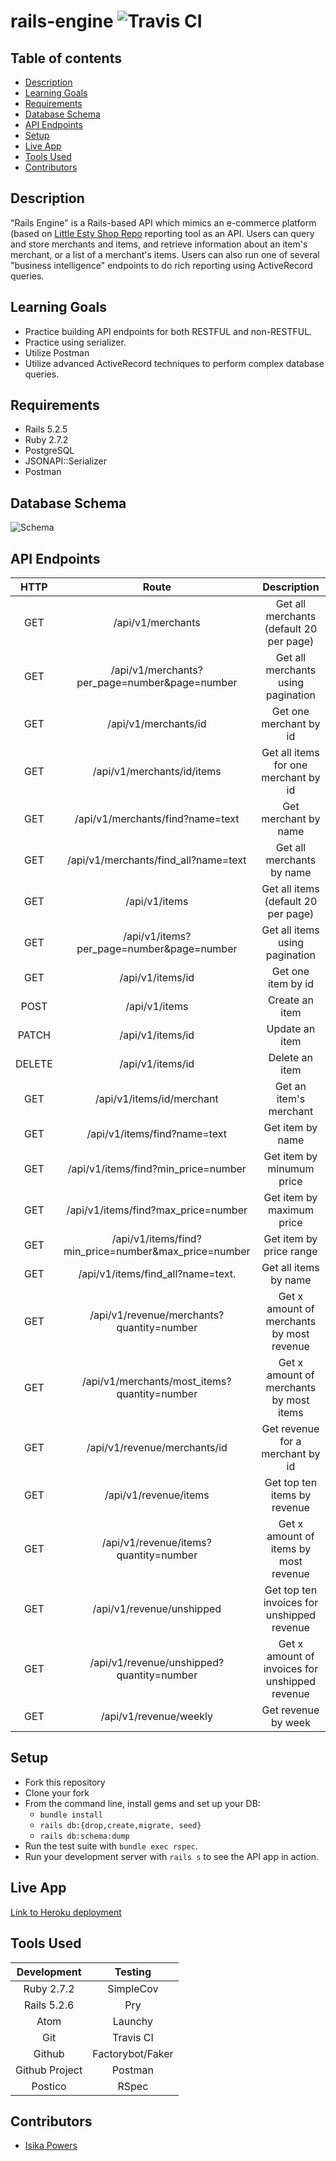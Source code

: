 # rails-engine ![Travis CI](https://app.travis-ci.com/Isikapowers/rails-engine.svg?branch=main)

## Table of contents
* [Description](#description)
* [Learning Goals](#learning-goals)
* [Requirements](#requirements)
* [Database Schema](#database-schema)
* [API Endpoints](#api-endpoints)
* [Setup](#setup)
* [Live App](#live-app)
* [Tools Used](#tools-used)
* [Contributors](#contributors)

## Description

"Rails Engine" is a Rails-based API which mimics an e-commerce platform (based on [Little Esty Shop Repo](https://github.com/Isikapowers/little-esty-shop.git) reporting tool as an API. Users can query and store merchants and items, and retrieve information about an item's merchant, or a list of a merchant's items. Users can also run one of several "business intelligence" endpoints to do rich reporting using ActiveRecord queries.

## Learning Goals
- Practice building API endpoints for both RESTFUL and non-RESTFUL.
- Practice using serializer.
- Utilize Postman
- Utilize advanced ActiveRecord techniques to perform complex database queries.

## Requirements
- Rails 5.2.5
- Ruby 2.7.2
- PostgreSQL
- JSONAPI::Serializer
- Postman

## Database Schema
![Schema](https://user-images.githubusercontent.com/72399033/134418403-99e1a24c-11fb-442c-a682-01e86095ba7d.png)

## API Endpoints

|   HTTP   |                        Route                            |                     Description                      |
| :-------:| :-----------------------------------------------------: | :--------------------------------------------------: |
| GET      | /api/v1/merchants	                                    | Get all merchants (default 20 per page)              |
| GET      | /api/v1/merchants?per_page=number&page=number           | Get all merchants using pagination                   |
| GET      | /api/v1/merchants/id	                                 | Get one merchant by id                               |   
| GET      | /api/v1/merchants/id/items                              | Get all items for one merchant by id                 |
| GET      | /api/v1/merchants/find?name=text                        | Get merchant by name                                 |
| GET      | /api/v1/merchants/find_all?name=text                    | Get all merchants by name                            |
| GET      | /api/v1/items                                           | Get all items (default 20 per page)                  |
| GET      | /api/v1/items?per_page=number&page=number               | Get all items using pagination                       |
| GET      | /api/v1/items/id                                        | Get one item by id                                   |
| POST     | /api/v1/items                                           | Create an item                                       |
| PATCH    | /api/v1/items/id                                        | Update an item                                       |
| DELETE   | /api/v1/items/id                                        | Delete an item                                       |
| GET      | /api/v1/items/id/merchant                               | Get an item's merchant                               |
| GET      | /api/v1/items/find?name=text                            | Get item by name                                     |
| GET      | /api/v1/items/find?min_price=number                     | Get item by minumum price                            |
| GET      | /api/v1/items/find?max_price=number                     | Get item by maximum price                            |
| GET      | /api/v1/items/find?min_price=number&max_price=number    | Get item by price range                              |
| GET      | /api/v1/items/find_all?name=text.                       | Get all items by name                                |
| GET      | /api/v1/revenue/merchants?quantity=number               | Get x amount of merchants by most revenue            |
| GET      | /api/v1/merchants/most_items?quantity=number            | Get x amount of merchants by most items              |
| GET      | /api/v1/revenue/merchants/id                            | Get revenue for a merchant by id                     |
| GET      | /api/v1/revenue/items                                   | Get top ten items by revenue                         |
| GET      | /api/v1/revenue/items?quantity=number                   | Get x amount of items by most revenue                |
| GET      | /api/v1/revenue/unshipped                               | Get top ten invoices for unshipped revenue           |
| GET      | /api/v1/revenue/unshipped?quantity=number               | Get x amount of invoices for unshipped revenue       |
| GET      | /api/v1/revenue/weekly                                  | Get revenue by week                                  |

## Setup
* Fork this repository
* Clone your fork
* From the command line, install gems and set up your DB:
    * `bundle install`
    * `rails db:{drop,create,migrate, seed}`
    * `rails db:schema:dump`
* Run the test suite with `bundle exec rspec`.
* Run your development server with `rails s` to see the API app in action.

## Live App
[Link to Heroku deployment](https://viewing-party-denver.herokuapp.com)

## Tools Used

| Development    |  Testing             |
| :-------------:| :-------------------:|
| Ruby 2.7.2     | SimpleCov            |
| Rails 5.2.6    | Pry                  |
| Atom           | Launchy              |
| Git            | Travis CI            |
| Github         | Factorybot/Faker     |
| Github Project | Postman              |
| Postico        | RSpec                |


## Contributors

- [Isika Powers](https://github.com/Isikapowers/)

